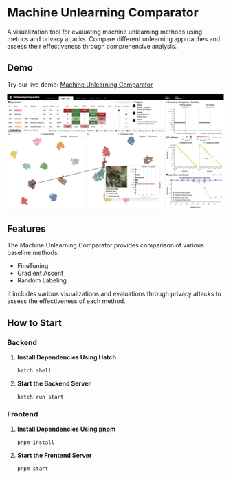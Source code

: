 # Machine Unlearning Comparator

A visualization tool for evaluating machine unlearning methods using metrics and privacy attacks. Compare different unlearning approaches and assess their effectiveness through comprehensive analysis.

## Demo

Try our live demo: [Machine Unlearning Comparator](https://gnueaj.github.io/Unlearning-Comparator/)

![Machine Unlearning Comparator](img/comparator.png)

## Features

The Machine Unlearning Comparator provides comparison of various baseline methods:
- FineTuning
- Gradient Ascent
- Random Labeling

It includes various visualizations and evaluations through privacy attacks to assess the effectiveness of each method.

## How to Start

### Backend

1. **Install Dependencies Using Hatch**
   ```shell
   hatch shell
   ```

2. **Start the Backend Server**
   ```shell
   hatch run start
   ```

### Frontend

1. **Install Dependencies Using pnpm**
   ```shell
   pnpm install
   ```

2. **Start the Frontend Server**
   ```shell
   pnpm start
   ```
